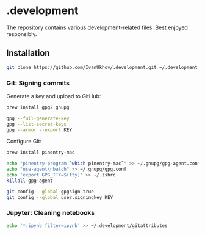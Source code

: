 # .development

The repository contains various development-related files. Best enjoyed
responsibly.

## Installation

```sh
git clone https://github.com/IvanUkhov/.development.git ~/.development && make -C ~/.development
```

### Git: Signing commits

Generate a key and upload to GitHub:

```sh
brew install gpg2 gnupg

gpg --full-generate-key
gpg --list-secret-keys
gpg --armor --export KEY
```

Configure Git:

```sh
brew install pinentry-mac

echo "pinentry-program `which pinentry-mac`" >> ~/.gnupg/gpg-agent.conf
echo "use-agent\nbatch" >> ~/.gnupg/gpg.conf
echo 'export GPG_TTY=$(tty)' >> ~/.zshrc
killall gpg-agent

git config --global gpgsign true
git config --global user.signingkey KEY
```

### Jupyter: Cleaning notebooks

```sh
echo '*.ipynb filter=ipynb' >> ~/.development/gitattributes
```

